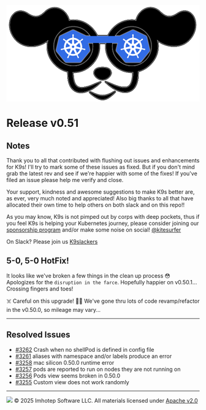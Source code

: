 <img src="https://raw.githubusercontent.com/derailed/k9s/master/assets/k9s.png" align="center" width="800" height="auto"/>

# Release v0.51

## Notes

Thank you to all that contributed with flushing out issues and enhancements for K9s!
I'll try to mark some of these issues as fixed. But if you don't mind grab the latest rev
and see if we're happier with some of the fixes!
If you've filed an issue please help me verify and close.

Your support, kindness and awesome suggestions to make K9s better are, as ever, very much noted and appreciated!
Also big thanks to all that have allocated their own time to help others on both slack and on this repo!!

As you may know, K9s is not pimped out by corps with deep pockets, thus if you feel K9s is helping your Kubernetes journey,
please consider joining our [sponsorship program](https://github.com/sponsors/derailed) and/or make some noise on social! [@kitesurfer](https://twitter.com/kitesurfer)

On Slack? Please join us [K9slackers](https://join.slack.com/t/k9sers/shared_invite/enQtOTA5MDEyNzI5MTU0LWQ1ZGI3MzliYzZhZWEyNzYxYzA3NjE0YTk1YmFmNzViZjIyNzhkZGI0MmJjYzhlNjdlMGJhYzE2ZGU1NjkyNTM)

## 5-0, 5-0 HotFix!

It looks like we've broken a few things in the clean up process 😳
Apologizes for the `disruption in the farce`. Hopefully happier on v0.50.1...
Crossing fingers and toes!

☠️ Careful on this upgrade! 🏴‍☠️
We've gone thru lots of code revamp/refactor in the v0.50.0, so mileage may vary...

---

## Resolved Issues

* [#3262](https://github.com/derailed/k9s/issues/3262) Crash when no shellPod is defined in config file
* [#3261](https://github.com/derailed/k9s/issues/3261) aliases with namespace and/or labels produce an error
* [#3258](https://github.com/derailed/k9s/issues/3258) mac silicon 0.50.0 runtime error
* [#3257](https://github.com/derailed/k9s/issues/3257) pods are reported to run on nodes they are not running on
* [#3256](https://github.com/derailed/k9s/issues/3256) Pods view seems broken in 0.50.0
* [#3255](https://github.com/derailed/k9s/issues/3255) Custom view does not work randomly


---
<img src="https://raw.githubusercontent.com/derailed/k9s/master/assets/imhotep_logo.png" width="32" height="auto"/> © 2025 Imhotep Software LLC. All materials licensed under [Apache v2.0](http://www.apache.org/licenses/LICENSE-2.0)
